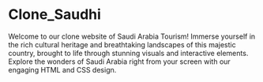 # Clone_Saudhi
Welcome to our clone website of Saudi Arabia Tourism! Immerse yourself in the rich cultural heritage and breathtaking landscapes of this majestic country, brought to life through stunning visuals and interactive elements. Explore the wonders of Saudi Arabia right from your screen with our engaging HTML and CSS design.
